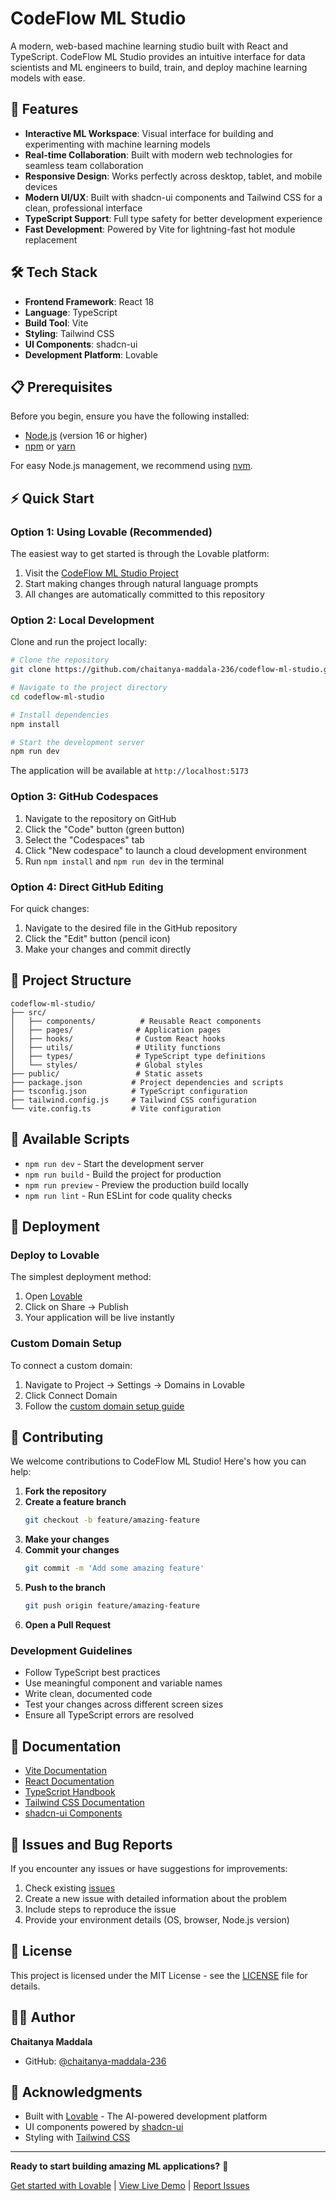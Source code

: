 # CodeFlow ML Studio

A modern, web-based machine learning studio built with React and TypeScript. CodeFlow ML Studio provides an intuitive interface for data scientists and ML engineers to build, train, and deploy machine learning models with ease.

## 🚀 Features

- **Interactive ML Workspace**: Visual interface for building and experimenting with machine learning models
- **Real-time Collaboration**: Built with modern web technologies for seamless team collaboration
- **Responsive Design**: Works perfectly across desktop, tablet, and mobile devices
- **Modern UI/UX**: Built with shadcn-ui components and Tailwind CSS for a clean, professional interface
- **TypeScript Support**: Full type safety for better development experience
- **Fast Development**: Powered by Vite for lightning-fast hot module replacement

## 🛠️ Tech Stack

- **Frontend Framework**: React 18
- **Language**: TypeScript
- **Build Tool**: Vite
- **Styling**: Tailwind CSS
- **UI Components**: shadcn-ui
- **Development Platform**: Lovable

## 📋 Prerequisites

Before you begin, ensure you have the following installed:
- [Node.js](https://nodejs.org/) (version 16 or higher)
- [npm](https://www.npmjs.com/) or [yarn](https://yarnpkg.com/)

For easy Node.js management, we recommend using [nvm](https://github.com/nvm-sh/nvm#installing-and-updating).

## ⚡ Quick Start

### Option 1: Using Lovable (Recommended)

The easiest way to get started is through the Lovable platform:

1. Visit the [CodeFlow ML Studio Project](https://lovable.dev/projects/f85dfb19-d14a-404c-b42c-398cad4c2be0)
2. Start making changes through natural language prompts
3. All changes are automatically committed to this repository

### Option 2: Local Development

Clone and run the project locally:

```bash
# Clone the repository
git clone https://github.com/chaitanya-maddala-236/codeflow-ml-studio.git

# Navigate to the project directory
cd codeflow-ml-studio

# Install dependencies
npm install

# Start the development server
npm run dev
```

The application will be available at `http://localhost:5173`

### Option 3: GitHub Codespaces

1. Navigate to the repository on GitHub
2. Click the "Code" button (green button)
3. Select the "Codespaces" tab
4. Click "New codespace" to launch a cloud development environment
5. Run `npm install` and `npm run dev` in the terminal

### Option 4: Direct GitHub Editing

For quick changes:
1. Navigate to the desired file in the GitHub repository
2. Click the "Edit" button (pencil icon)
3. Make your changes and commit directly

## 📁 Project Structure

```
codeflow-ml-studio/
├── src/
│   ├── components/          # Reusable React components
│   ├── pages/              # Application pages
│   ├── hooks/              # Custom React hooks
│   ├── utils/              # Utility functions
│   ├── types/              # TypeScript type definitions
│   └── styles/             # Global styles
├── public/                 # Static assets
├── package.json           # Project dependencies and scripts
├── tsconfig.json          # TypeScript configuration
├── tailwind.config.js     # Tailwind CSS configuration
└── vite.config.ts         # Vite configuration
```

## 🔧 Available Scripts

- `npm run dev` - Start the development server
- `npm run build` - Build the project for production
- `npm run preview` - Preview the production build locally
- `npm run lint` - Run ESLint for code quality checks

## 🚀 Deployment

### Deploy to Lovable

The simplest deployment method:

1. Open [Lovable](https://lovable.dev/projects/f85dfb19-d14a-404c-b42c-398cad4c2be0)
2. Click on Share → Publish
3. Your application will be live instantly

### Custom Domain Setup

To connect a custom domain:

1. Navigate to Project → Settings → Domains in Lovable
2. Click Connect Domain
3. Follow the [custom domain setup guide](https://docs.lovable.dev/tips-tricks/custom-domain#step-by-step-guide)

## 🤝 Contributing

We welcome contributions to CodeFlow ML Studio! Here's how you can help:

1. **Fork the repository**
2. **Create a feature branch**
   ```bash
   git checkout -b feature/amazing-feature
   ```
3. **Make your changes**
4. **Commit your changes**
   ```bash
   git commit -m 'Add some amazing feature'
   ```
5. **Push to the branch**
   ```bash
   git push origin feature/amazing-feature
   ```
6. **Open a Pull Request**

### Development Guidelines

- Follow TypeScript best practices
- Use meaningful component and variable names
- Write clean, documented code
- Test your changes across different screen sizes
- Ensure all TypeScript errors are resolved

## 📖 Documentation

- [Vite Documentation](https://vitejs.dev/)
- [React Documentation](https://reactjs.org/)
- [TypeScript Handbook](https://www.typescriptlang.org/docs/)
- [Tailwind CSS Documentation](https://tailwindcss.com/docs)
- [shadcn-ui Components](https://ui.shadcn.com/)

## 🐛 Issues and Bug Reports

If you encounter any issues or have suggestions for improvements:

1. Check existing [issues](https://github.com/chaitanya-maddala-236/codeflow-ml-studio/issues)
2. Create a new issue with detailed information about the problem
3. Include steps to reproduce the issue
4. Provide your environment details (OS, browser, Node.js version)

## 📄 License

This project is licensed under the MIT License - see the [LICENSE](LICENSE) file for details.

## 👨‍💻 Author

**Chaitanya Maddala**
- GitHub: [@chaitanya-maddala-236](https://github.com/chaitanya-maddala-236)

## 🙏 Acknowledgments

- Built with [Lovable](https://lovable.dev/) - The AI-powered development platform
- UI components powered by [shadcn-ui](https://ui.shadcn.com/)
- Styling with [Tailwind CSS](https://tailwindcss.com/)

---

**Ready to start building amazing ML applications?** 🚀

[Get started with Lovable](https://lovable.dev/projects/f85dfb19-d14a-404c-b42c-398cad4c2be0) | [View Live Demo](#) | [Report Issues](https://github.com/chaitanya-maddala-236/codeflow-ml-studio/issues)
